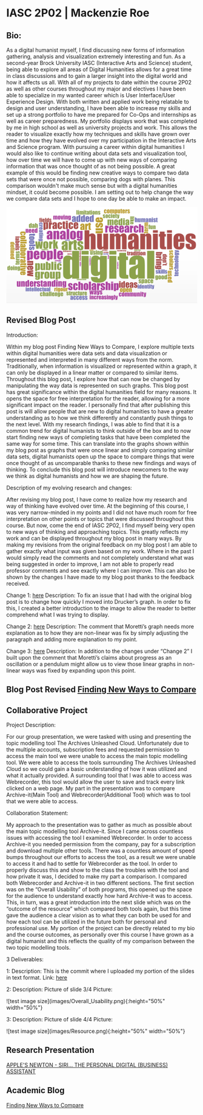 
# IASC 2P02 | Mackenzie Roe

## Bio:

As a digital humanist myself, I find discussing new forms of information gathering, analysis and visualization extremely interesting and fun. As a second-year Brock University  IASC (Interactive Arts and Science) student, being able to explore all areas of Digital Humanities allows for a great time in class discussions and to gain a larger insight into the digital world and how it affects us all. With all of my projects to date within the course 2P02 as well as other courses throughout my major and electives I have been able to specialize in my wanted career which is User Interface/User Experience Design. With both written and applied work being relatable to design and user understanding, I have been able to increase my skills and set up a strong portfolio to have me prepared for Co-Ops and internships as well as career preparedness. My portfolio displays work that was completed by me in high school as well as university projects and work. This allows the reader to visualize exactly how my techniques and skills have grown over time and how they have evolved over my participation in the Interactive Arts and Science program. With pursuing a career within digital humanities I would also like to continue writing about data sets and visualization tool, how over time we will have to come up with new ways of comparing information that was once thought of as not being possible. A great example of this would be finding new creative ways to compare two data sets that were once not possible, comparing dogs with planes. This comparison wouldn't make much sense but with a digital humanities mindset, it could become possible. I am setting out to help change the way we compare data sets and I hope to one day be able to make an impact.

![](images/DH.png)


## Revised Blog Post 

Introduction:

Within my blog post Finding New Ways to Compare, I explore multiple texts within digital humanities were data sets and data visualization or represented and interpreted in many different ways from the norm. Traditionally, when information is visualized or represented within a graph, it can only be displayed in a linear matter or compared to similar items. Throughout this blog post, I explore how that can now be changed by manipulating the way data is represented on such graphs. This blog post has great significance within the digital humanities field for many reasons. It opens the space for free interpretation for the reader, allowing for a more significant impact on the reader. I personally find that after publishing this post is will allow people that are new to digital humanities to have a greater understanding as to how we think differently and constantly push things to the next level. With my research findings, I was able to find that it is a common trend for digital humanists to think outside of the box and to now start finding new ways of completing tasks that have been completed the same way for some time. This can translate into the graphs shown within my blog post as graphs that were once linear and simply comparing similar data sets, digital humanists open up the space to compare things that were once thought of as uncomparable thanks to these new findings and ways of thinking. To conclude this blog post will introduce newcomers to the way we think as digital humanists and how we are shaping the future. 

Description of my evolving research and changes: 

After revising my blog post, I have come to realize how my research and way of thinking have evolved over time. At the beginning of this course, I was very narrow-minded in my points and I did not have much room for free interpretation on other points or topics that were discussed throughout this course. But now, come the end of  IASC 2P02, I find myself being very open to new ways of thinking and approaching topics. This greatly reflects my work and can be displayed throughout my blog post in many ways. By making my revisions from the original feedback on my blog post I am able to gather exactly what input was given based on my work. Where in the past I would simply read the comments and not completely understand what was being suggested in order to improve, I am not able to properly read professor comments and see exactly where I can improve. This can also be shown by the changes I have made to my blog post thanks to the feedback received.

Change 1: [here](https://github.com/mackenzieroe/IASC-2P02/commit/80a0c77d4d2bca1ec92c3cb1c52e603b6ffbd70f) Description: To fix an issue that I had with the original blog post is to change how quickly I moved into Drucker’s graph. In order to fix this, I created a better introduction to the image to allow the reader to better comprehend what I was trying to display.

Change 2: [here](https://github.com/mackenzieroe/IASC-2P02/commit/86f395133f7a6d77c5d589542ffaa9d1a1fae97f) Description: The comment that Moretti’s graph needs more explanation as to how they are non-linear was fix by simply adjusting the paragraph and adding more explanation to my point.

Change 3: [here](https://github.com/mackenzieroe/IASC-2P02/commit/b9d2ce55f4d05efc8758af846c7d9260089bd117) Description: In addition to the changes under “Change 2” I built upon the comment that Moretti’s claims about progress as an oscillation or a pendulum might allow us to view those linear graphs in non-linear ways was fixed by expanding upon this point.  


## Blog Post Revised [Finding New Ways to Compare](Revised_Blog.md)

## Collaborative Project

Project Description:

For our group presentation, we were tasked with using and presenting the topic modelling tool The Archives Unleashed Cloud. Unfortunately due to the multiple accounts, subscription fees and requested permission to access the main tool we were unable to access the main topic modelling tool. We were able to access the tools surrounding The Archives Unleashed Cloud so we could gain a basic understanding of how it was utilized and what it actually provided. A surrounding tool that I was able to access was Webrecorder, this tool would allow the user to save and track every link clicked on a web page. My part in the presentation was to compare Archive-it(Main Tool) and Webrecorder(Additional Tool) which was to tool that we were able to access. 

Collaboration Statement:

My approach to the presentation was to gather as much as possible about the main topic modelling tool Archive-it. Since I came across countless issues with accessing the tool I examined Webrecorder. In order to access Archive-it you needed permission from the company, pay for a subscription and download multiple other tools. There was a countless amount of speed bumps throughout our efforts to access the tool, as a result  we were unable to access it and had to settle for Webrecorder as the tool. In order to properly discuss this and show to the class the troubles with the tool and how private it was, I decided to make my part a comparison. I compared both Webrecorder and Archive-it in two different sections. The first section was on the “Overall Usability” of both programs, this opened up the space for the audience to understand exactly how hard Archive-it was to access. This, in turn, was a great introduction into the next slide which was on the “outcome of the resource” which compared both tools again, but this time gave the audience a clear vision as to what they can both be used for and how each tool can be utilized in the future both for personal and professional use. My portion of the project can be directly related to my bio and the course outcomes, as personally over this course I have grown as a digital humanist and this reflects the quality of my comparison between the two topic modelling tools.

3 Deliverables:

1: 
Description: This is the commit where I uploaded my portion of the slides in text format. 
Link: [here](https://github.com/IascAtBrock/IASC-2P02-TeamPresentations/commit/d3c99b946f2503a6d0f7bf5e8d21bce1b38a8026)

2: 
Description: Picture of slide 3/4
Picture:
<p></p>
![test image size](images/Overall_Usability.png){:height="50%" width="50%"}

3: 
Description: Picture of slide 4/4 
Picture: 
<p></p>
![test image size](images/Resource.png){:height="50%" width="50%"}

## Research Presentation

[APPLE'S NEWTON - SIRI... THE PERSONAL DIGITAL (BUSINESS) ASSISTANT](reveal1/index.html)

## Academic Blog

[Finding New Ways to Compare](blog)



